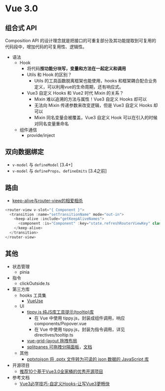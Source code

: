 # Vue 3.0

## 组合式 API
Composition API 的设计理念就是把接口的可重复部分及其功能提取到可复用的代码段中，增加代码的可复用性、逻辑性。
- 语法
  - Hook
    - 将代码**按功能分块写，变量和方法在一起定义和调用**
    - Utils 和 Hook 的区别？
      - Utils 的工具函数脱离框架也能使用，hooks 和框架耦合配合业务定义，可以利用vue的生命周期，还有响应式。
    - Vue3 自定义 Hooks 和 Vue2 时代 Mixin 的关系？
      - Mixin 难以追溯的方法与属性！Vue3 自定义 Hooks 却可以
      - 无法向 Mixin 传递参数来改变逻辑，但是 Vue3 自定义 Hooks 却可以
      - Mixin 同名变量会被覆盖，Vue3 自定义 Hook 可以在引入的时候对同名变量重命名
  - 组件通信
    - provide/inject

## 双向数据绑定
- `v-model` 与 `defineModel` [3.4+]
- `v-model` 与 `defineProps`、`defineEmits` [3.4之前]

## 路由
- [keep-alive与router-view的相爱相杀](https://juejin.cn/post/7083793875390693383)
```js
<router-view v-slot="{ Component }">
  <transition :name="setTransitionName" mode="out-in">
    <keep-alive :include="getKeepAliveNames">
      <component :is="Component" :key="state.refreshRouterViewKey" class="w100" />
    </keep-alive>
  </transition>
</router-view>
```

## 其他
- 状态管理
  - pinia
- 指令
  - clickOutside.ts
- 第三方库
  - hooks 工具集
    - [VueUse](https://vueuse.org/)
  - UI
    - [tippy.js 纯JS库工具提示(tooltip)库](https://atomiks.github.io/tippyjs/v6/)
      - 在 Vue 中使用 tippy.js，封装成组件调用，响应 components/Popover.vue
      - 在 Vue 中使用 tippy.js，封装为指令调用，详见 directives/tooltip.ts
    - [vue-grid-layout 拖拽布局](https://www.npmjs.com/package/vue-grid-layout)
    - [splitpanes 可拖拽分隔面板](https://www.npmjs.com/package/splitpanes)，[文档](https://antoniandre.github.io/splitpanes/)
  - 其他
    - [pptxtojson 将 .pptx 文件转为可读的 json 数据的 JavaScript 库](https://github.com/pipipi-pikachu/pptx2json)
- 开源项目
  - [推荐10个基于Vue3.0全家桶的优秀开源项目](https://zhuanlan.zhihu.com/p/584484310)
- 参考文档
  - [Vue3必学技巧-自定义Hooks-让写Vue3更畅快](https://juejin.cn/post/7083401842733875208)